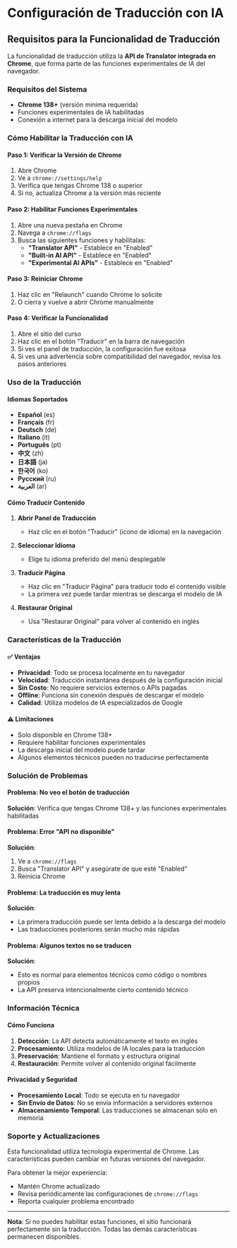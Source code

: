 # Configuración de Traducción con IA

## Requisitos para la Funcionalidad de Traducción

La funcionalidad de traducción utiliza la **API de Translator integrada en Chrome**, que forma parte de las funciones experimentales de IA del navegador.

### Requisitos del Sistema

- **Chrome 138+** (versión mínima requerida)
- Funciones experimentales de IA habilitadas
- Conexión a internet para la descarga inicial del modelo

### Cómo Habilitar la Traducción con IA

#### Paso 1: Verificar la Versión de Chrome
1. Abre Chrome
2. Ve a `chrome://settings/help`
3. Verifica que tengas Chrome 138 o superior
4. Si no, actualiza Chrome a la versión más reciente

#### Paso 2: Habilitar Funciones Experimentales
1. Abre una nueva pestaña en Chrome
2. Navega a `chrome://flags`
3. Busca las siguientes funciones y habilítalas:
   - **"Translator API"** - Establece en "Enabled"
   - **"Built-in AI API"** - Establece en "Enabled" 
   - **"Experimental AI APIs"** - Establece en "Enabled"

#### Paso 3: Reiniciar Chrome
1. Haz clic en "Relaunch" cuando Chrome lo solicite
2. O cierra y vuelve a abrir Chrome manualmente

#### Paso 4: Verificar la Funcionalidad
1. Abre el sitio del curso
2. Haz clic en el botón "Traducir" en la barra de navegación
3. Si ves el panel de traducción, la configuración fue exitosa
4. Si ves una advertencia sobre compatibilidad del navegador, revisa los pasos anteriores

### Uso de la Traducción

#### Idiomas Soportados
- **Español** (es)
- **Français** (fr) 
- **Deutsch** (de)
- **Italiano** (it)
- **Português** (pt)
- **中文** (zh)
- **日本語** (ja)
- **한국어** (ko)
- **Русский** (ru)
- **العربية** (ar)

#### Cómo Traducir Contenido

1. **Abrir Panel de Traducción**
   - Haz clic en el botón "Traducir" (icono de idioma) en la navegación

2. **Seleccionar Idioma**
   - Elige tu idioma preferido del menú desplegable

3. **Traducir Página**
   - Haz clic en "Traducir Página" para traducir todo el contenido visible
   - La primera vez puede tardar mientras se descarga el modelo de IA

4. **Restaurar Original**
   - Usa "Restaurar Original" para volver al contenido en inglés

### Características de la Traducción

#### ✅ **Ventajas**
- **Privacidad**: Todo se procesa localmente en tu navegador
- **Velocidad**: Traducción instantánea después de la configuración inicial
- **Sin Costo**: No requiere servicios externos o APIs pagadas
- **Offline**: Funciona sin conexión después de descargar el modelo
- **Calidad**: Utiliza modelos de IA especializados de Google

#### ⚠️ **Limitaciones**
- Solo disponible en Chrome 138+
- Requiere habilitar funciones experimentales
- La descarga inicial del modelo puede tardar
- Algunos elementos técnicos pueden no traducirse perfectamente

### Solución de Problemas

#### Problema: No veo el botón de traducción
**Solución**: Verifica que tengas Chrome 138+ y las funciones experimentales habilitadas

#### Problema: Error "API no disponible"
**Solución**: 
1. Ve a `chrome://flags`
2. Busca "Translator API" y asegúrate de que esté "Enabled"
3. Reinicia Chrome

#### Problema: La traducción es muy lenta
**Solución**: 
- La primera traducción puede ser lenta debido a la descarga del modelo
- Las traducciones posteriores serán mucho más rápidas

#### Problema: Algunos textos no se traducen
**Solución**: 
- Esto es normal para elementos técnicos como código o nombres propios
- La API preserva intencionalmente cierto contenido técnico

### Información Técnica

#### Cómo Funciona
1. **Detección**: La API detecta automáticamente el texto en inglés
2. **Procesamiento**: Utiliza modelos de IA locales para la traducción
3. **Preservación**: Mantiene el formato y estructura original
4. **Restauración**: Permite volver al contenido original fácilmente

#### Privacidad y Seguridad
- **Procesamiento Local**: Todo se ejecuta en tu navegador
- **Sin Envío de Datos**: No se envía información a servidores externos
- **Almacenamiento Temporal**: Las traducciones se almacenan solo en memoria

### Soporte y Actualizaciones

Esta funcionalidad utiliza tecnología experimental de Chrome. Las características pueden cambiar en futuras versiones del navegador.

Para obtener la mejor experiencia:
- Mantén Chrome actualizado
- Revisa periódicamente las configuraciones de `chrome://flags`
- Reporta cualquier problema encontrado

---

**Nota**: Si no puedes habilitar estas funciones, el sitio funcionará perfectamente sin la traducción. Todas las demás características permanecen disponibles.